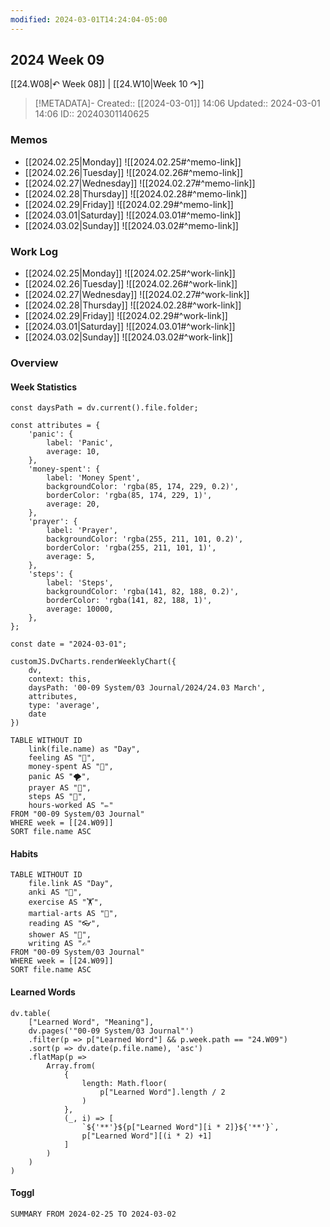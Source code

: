 ```yaml
---
modified: 2024-03-01T14:24:04-05:00
---
```


## 2024 Week 09

[[24.W08|↶ Week 08]] | [[24.W10|Week 10 ↷]]

> [!METADATA]-
> Created:: [[2024-03-01]] 14:06
> Updated:: 2024-03-01 14:06
> ID:: 20240301140625

### Memos

- [[2024.02.25|Monday]]
	![[2024.02.25#^memo-link]]
- [[2024.02.26|Tuesday]]
	![[2024.02.26#^memo-link]]
- [[2024.02.27|Wednesday]]
	![[2024.02.27#^memo-link]]
- [[2024.02.28|Thursday]]
	![[2024.02.28#^memo-link]]
- [[2024.02.29|Friday]]
	![[2024.02.29#^memo-link]]
- [[2024.03.01|Saturday]]
	![[2024.03.01#^memo-link]]
- [[2024.03.02|Sunday]]
	![[2024.03.02#^memo-link]]

### Work Log
- [[2024.02.25|Monday]]
	![[2024.02.25#^work-link]]
- [[2024.02.26|Tuesday]]
	![[2024.02.26#^work-link]]
- [[2024.02.27|Wednesday]]
	![[2024.02.27#^work-link]]
- [[2024.02.28|Thursday]]
	![[2024.02.28#^work-link]]
- [[2024.02.29|Friday]]
	![[2024.02.29#^work-link]]
- [[2024.03.01|Saturday]]
	![[2024.03.01#^work-link]]
- [[2024.03.02|Sunday]]
	![[2024.03.02#^work-link]] 

### Overview

#### Week Statistics

```dataviewjs
const daysPath = dv.current().file.folder;

const attributes = {
	'panic': {
		label: 'Panic',
		average: 10,
	},
	'money-spent': {
		label: 'Money Spent',
		backgroundColor: 'rgba(85, 174, 229, 0.2)',
		borderColor: 'rgba(85, 174, 229, 1)',
		average: 20,
	},
	'prayer': {
		label: 'Prayer',
		backgroundColor: 'rgba(255, 211, 101, 0.2)',
		borderColor: 'rgba(255, 211, 101, 1)',
		average: 5,
	},
	'steps': {
		label: 'Steps',
		backgroundColor: 'rgba(141, 82, 188, 0.2)',
		borderColor: 'rgba(141, 82, 188, 1)',
		average: 10000,
	},
};

const date = "2024-03-01";

customJS.DvCharts.renderWeeklyChart({
	dv,
	context: this,
	daysPath: '00-09 System/03 Journal/2024/24.03 March',
	attributes,
	type: 'average',
	date
})
```

```dataview
TABLE WITHOUT ID
	link(file.name) as "Day",
	feeling AS "💭",
	money-spent AS "💸",
	panic AS "🌪️",
	prayer AS "🙏",
	steps AS "👣",
	hours-worked AS "✏️"
FROM "00-09 System/03 Journal"
WHERE week = [[24.W09]]
SORT file.name ASC
```

#### Habits

```dataview
TABLE WITHOUT ID
	file.link AS "Day",
	anki AS "📇",
	exercise AS "🏋️",
	martial-arts AS "🥋",
	reading AS "👓",
	shower AS "🚿",
	writing AS "✍"
FROM "00-09 System/03 Journal"
WHERE week = [[24.W09]]
SORT file.name ASC
```

#### Learned Words

```dataviewjs
dv.table(
	["Learned Word", "Meaning"],
	dv.pages('"00-09 System/03 Journal"')
	.filter(p => p["Learned Word"] && p.week.path == "24.W09")
	.sort(p => dv.date(p.file.name), 'asc')
	.flatMap(p =>
		Array.from(
			{
				length: Math.floor(
					p["Learned Word"].length / 2
				)
			},
			(_, i) => [
				`${'**'}${p["Learned Word"][i * 2]}${'**'}`,
				p["Learned Word"][(i * 2) +1]
			]
		)
	)
)
```

#### Toggl

```toggl
SUMMARY FROM 2024-02-25 TO 2024-03-02
```
